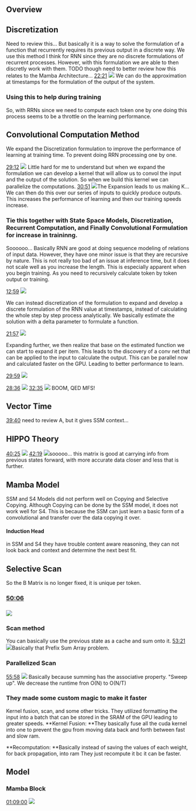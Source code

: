 ## Overview

## Discretization
Need to review this... But basically it is a way to solve the formulation of a function that recurrently requires its previous output in a discrete way. We use this method I think for RNN since they are no discrete formulations of recurrent processes. However, with this formulation we are able to then discretly work with them.
TODO though need to better review how this relates to the Mamba Architecture...
[22:21](https://youtu.be/8Q_tqwpTpVU?t=1341)
![](https://storage.googleapis.com/askify-screenshot/Ha2U8XK4TEg7sjGTotwOE6lw1jM2/extension_screenshots/screenshot_default_bb8f5333-d54a-4b6d-a048-4455ff5caeaa.jpeg)
We can do the approximation at timestamps for the formulation of the output of the system.
### Using this to help during training
So, with RRNs since we need to compute each token one by one doing this process seems to be a throttle on the learning performance. 
## Convolutional Computation Method
We expand the Discretization formulation to improve the performance of learning at training time. To prevent doing RRN processing one by one. 

[29:12](https://youtu.be/8Q_tqwpTpVU?t=1752)
![](https://storage.googleapis.com/askify-screenshot/Ha2U8XK4TEg7sjGTotwOE6lw1jM2/extension_screenshots/screenshot_default_dd86c33f-46a3-41f9-a1e1-b50b474b7d8c.jpeg)
Little hard for me to understand but when we expand the formulation we can develop a kernel that will allow us to convol the input and the output of the solution. So when we build this kernel we can parallelize the computations. 
[30:51](https://youtu.be/8Q_tqwpTpVU?t=1851)
![](https://storage.googleapis.com/askify-screenshot/Ha2U8XK4TEg7sjGTotwOE6lw1jM2/extension_screenshots/screenshot_default_df1d51dc-dc77-4978-a192-6e0b9d36b50f.jpeg)The Expansion leads to us making K...
We can then do this over our series of inputs to quickly produce outputs. This increases the performance of learning and then our training speeds increase.

### Tie this together with State Space Models, Discretization, Recurrent Computation, and Finally Convolutional Formulation for increase in traininng.
Soooooo... Basically RNN are good at doing sequence modeling of relations of input data. However, they have one minor issue is that they are recursive by nature. This is not really too bad of an issue at inference time, but it does not scale well as you increase the length. This is especially apparent when you begin training. As you need to recursively calculate token by token output or training.

[12:59](https://youtu.be/8Q_tqwpTpVU?t=779)
![](https://storage.googleapis.com/askify-screenshot/Ha2U8XK4TEg7sjGTotwOE6lw1jM2/extension_screenshots/screenshot_default_1e9dc18e-95d2-49e8-b370-a734e7e048c4.jpeg)

We can instead discretization of the formulation to expand and develop a discrete formulation of the RNN value at timestamps, instead of calculating the whole step by step process analytically. We basically estimate the solution with a delta parameter to formulate a function. 

[21:57](https://youtu.be/8Q_tqwpTpVU?t=1317)
![](https://storage.googleapis.com/askify-screenshot/Ha2U8XK4TEg7sjGTotwOE6lw1jM2/extension_screenshots/screenshot_default_9dc3ef86-a87b-4a50-a2ec-3d453f3b97bd.jpeg)


Expanding further, we then realize that base on the estimated function we can start to expand it per item. This leads to the discovery of a conv net that can be applied to the input to calculate the output. This can be parallel now and calculated faster on the GPU. Leading to better performance to learn.

[29:59](https://youtu.be/8Q_tqwpTpVU?t=1799)
![](https://storage.googleapis.com/askify-screenshot/Ha2U8XK4TEg7sjGTotwOE6lw1jM2/extension_screenshots/screenshot_default_9c2124c2-580c-42bb-ab32-8c87d328fe7d.jpeg)

[28:36](https://youtu.be/8Q_tqwpTpVU?t=1716)
![](https://storage.googleapis.com/askify-screenshot/Ha2U8XK4TEg7sjGTotwOE6lw1jM2/extension_screenshots/screenshot_default_90fdf878-eca1-4f21-810c-e6c13f68c2ac.jpeg)
[32:35](https://youtu.be/8Q_tqwpTpVU?t=1955)
![](https://storage.googleapis.com/askify-screenshot/Ha2U8XK4TEg7sjGTotwOE6lw1jM2/extension_screenshots/screenshot_default_14072652-a3e7-4dd3-b9a8-5fc48f041ae1.jpeg)
BOOM, QED MFS!
## Vector Time
[39:40](https://youtu.be/8Q_tqwpTpVU?t=2380) need to review A, but it gives SSM context...
## HIPPO Theory
[40:25](https://youtu.be/8Q_tqwpTpVU?t=2425)
![](https://storage.googleapis.com/askify-screenshot/Ha2U8XK4TEg7sjGTotwOE6lw1jM2/extension_screenshots/screenshot_default_a5adb5e3-96ef-4219-a087-9da82a980e67.jpeg)
[42:19](https://youtu.be/8Q_tqwpTpVU?t=2539)
![](https://storage.googleapis.com/askify-screenshot/Ha2U8XK4TEg7sjGTotwOE6lw1jM2/extension_screenshots/screenshot_default_0737f967-215b-4f35-988c-641252b08e3a.jpeg)sooooo... this matrix is good at carrying info from previous states forward, with more accurate data closer and less that is further.
## Mamba Model
SSM and S4 Models did not perform well on Copying and Selective Copying.
Although Copying can be done by the SSM model, it does not work well for S4. This is because the SSM can just learn a basic form of a convolutional and transfer over the data copying it over.
#### Induction Head
in SSM and S4 they have trouble content aware reasoning, they can not look back and context and determine the next best fit.
## Selective Scan
So the B Matrix is no longer fixed, it is unique per token. 
### [50:06](https://youtu.be/8Q_tqwpTpVU?t=3006)
### ![](https://storage.googleapis.com/askify-screenshot/Ha2U8XK4TEg7sjGTotwOE6lw1jM2/extension_screenshots/screenshot_default_c3a95c15-68af-4721-9193-67ff32fd8919.jpeg)
### Scan method
You can basically use the previous state as a cache and sum onto it. 
[53:21](https://youtu.be/8Q_tqwpTpVU?t=3201)
![](https://storage.googleapis.com/askify-screenshot/Ha2U8XK4TEg7sjGTotwOE6lw1jM2/extension_screenshots/screenshot_default_83c29c3b-b20c-4e32-b0a5-fffc8ab053ba.jpeg)Basically that Prefix Sum Array problem.
### Parallelized Scan
[55:58](https://youtu.be/8Q_tqwpTpVU?t=3358)
![](https://storage.googleapis.com/askify-screenshot/Ha2U8XK4TEg7sjGTotwOE6lw1jM2/extension_screenshots/screenshot_default_3a886dcc-2566-4956-9245-5f94a904a27f.jpeg)
Basically because summing has the associative property. "Sweep up". We decrease the runtime fron O(N) to O(N/T)
### They made some custom magic to make it faster
Kernel fusion, scan, and some other tricks. They utilized formatting the input into a batch that can be stored in the SRAM of the GPU leading to greater speeds.
**Kernel Fusion: **They basically fuse all the cuda kernel into one to prevent the gpu from moving data back and forth between fast and slow ram.

**Recomputation: **Basically instead of saving the values of each weight, for back propagation, into ram They just recompute it bc it can be faster.

## Model
### Mamba Block
[01:09:00](https://youtu.be/8Q_tqwpTpVU?t=4140)
![](https://storage.googleapis.com/askify-screenshot/Ha2U8XK4TEg7sjGTotwOE6lw1jM2/extension_screenshots/screenshot_default_a97e03a0-0274-4d37-a7ca-af12b3a6bbe2.jpeg)
